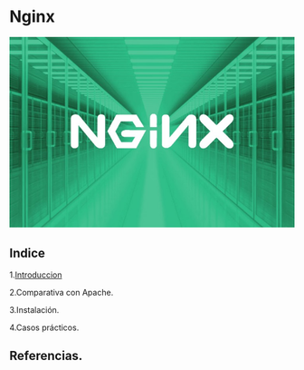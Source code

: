 # Nginx

![image](/img/Nginx.jpg)   

## Indice 

1.[Introduccion](introducion.md)

2.Comparativa con Apache.

3.Instalación.

4.Casos prácticos.

## Referencias.
